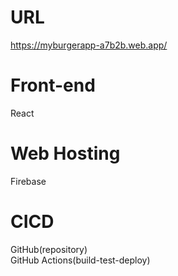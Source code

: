 # URL
https://myburgerapp-a7b2b.web.app/

# Front-end  
React  

# Web Hosting  
Firebase  

# CICD  
GitHub(repository)  
GitHub Actions(build-test-deploy)
